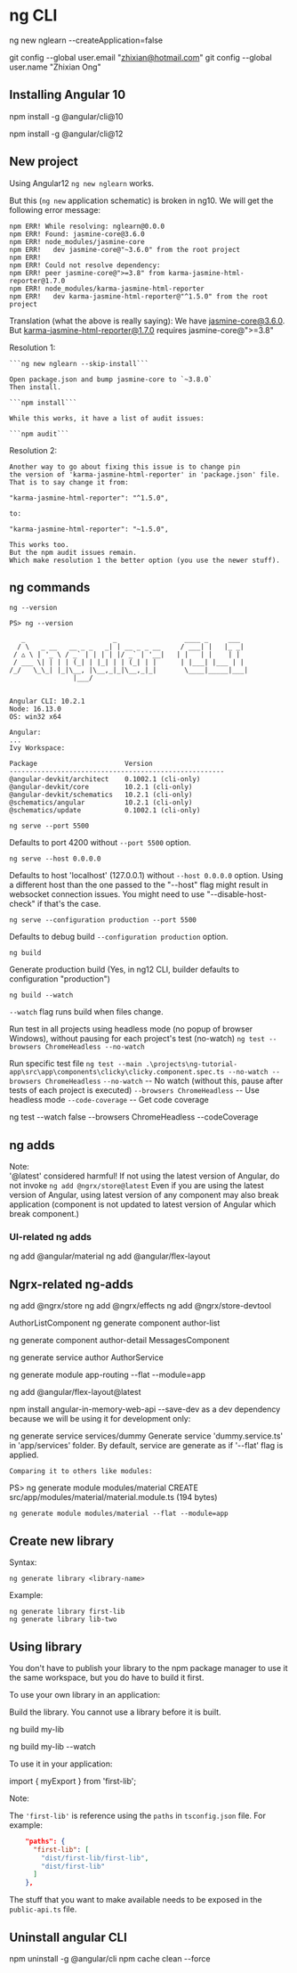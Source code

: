 # ng CLI

ng new nglearn --createApplication=false

git config --global user.email "zhixian@hotmail.com"
git config --global user.name "Zhixian Ong"

## Installing Angular 10

npm install -g @angular/cli@10

npm install -g @angular/cli@12

## New project

Using Angular12 `ng new nglearn` works.

But this (`ng new` application schematic) is broken in ng10. 
We will get the following error message:

```
npm ERR! While resolving: nglearn@0.0.0
npm ERR! Found: jasmine-core@3.6.0
npm ERR! node_modules/jasmine-core
npm ERR!   dev jasmine-core@"~3.6.0" from the root project
npm ERR!
npm ERR! Could not resolve dependency:
npm ERR! peer jasmine-core@">=3.8" from karma-jasmine-html-reporter@1.7.0
npm ERR! node_modules/karma-jasmine-html-reporter
npm ERR!   dev karma-jasmine-html-reporter@"^1.5.0" from the root project
```

Translation (what the above is really saying):
We have jasmine-core@3.6.0.
But karma-jasmine-html-reporter@1.7.0 requires jasmine-core@">=3.8"

Resolution 1:

    ```ng new nglearn --skip-install```

    Open package.json and bump jasmine-core to `~3.8.0`
    Then install.

    ```npm install```

    While this works, it have a list of audit issues:   

    ```npm audit```

Resolution 2:

    Another way to go about fixing this issue is to change pin 
    the version of 'karma-jasmine-html-reporter' in 'package.json' file.
    That is to say change it from:

    "karma-jasmine-html-reporter": "^1.5.0",

    to:

    "karma-jasmine-html-reporter": "~1.5.0",

    This works too. 
    But the npm audit issues remain.
    Which make resolution 1 the better option (you use the newer stuff).


## ng commands

```ng --version```

```
PS> ng --version

   _                      _                 ____ _     ___
  / \   _ __   __ _ _   _| | __ _ _ __     / ___| |   |_ _|
 / △ \ | '_ \ / _` | | | | |/ _` | '__|   | |   | |    | |
 / ___ \| | | | (_| | |_| | | (_| | |      | |___| |___ | |
/_/   \_\_| |_|\__, |\__,_|_|\__,_|_|       \____|_____|___|
                |___/


Angular CLI: 10.2.1
Node: 16.13.0
OS: win32 x64

Angular:
...
Ivy Workspace:

Package                      Version
------------------------------------------------------
@angular-devkit/architect    0.1002.1 (cli-only)
@angular-devkit/core         10.2.1 (cli-only)
@angular-devkit/schematics   10.2.1 (cli-only)
@schematics/angular          10.2.1 (cli-only)
@schematics/update           0.1002.1 (cli-only)
```


```ng serve --port 5500```

Defaults to port 4200 without `--port 5500` option.

```ng serve --host 0.0.0.0```

Defaults to host 'localhost' (127.0.0.1) without `--host 0.0.0.0` option.
Using a different host than the one passed to the "--host" flag might result in websocket connection issues. 
You might need to use "--disable-host-check" if that's the case.

```ng serve --configuration production --port 5500```

Defaults to debug build `--configuration production` option.

```ng build```

Generate production build 
(Yes, in ng12 CLI, builder defaults to configuration "production")

```ng build --watch```

`--watch` flag runs build when files change.


Run test in all projects using headless mode (no popup of browser Windows), without pausing for each project's test (no-watch)
```ng test --browsers ChromeHeadless --no-watch```

Run specific test file
```ng test --main .\projects\ng-tutorial-app\src\app\components\clicky\clicky.component.spec.ts --no-watch --browsers ChromeHeadless```
`--no-watch`                -- No watch (without this, pause after tests of each project is executed)
`--browsers ChromeHeadless` -- Use headless mode
`--code-coverage`           -- Get code coverage

ng test --watch false --browsers ChromeHeadless --codeCoverage

## ng adds

Note:   
    '@latest' considered harmful! 
    If not using the latest version of Angular, do not invoke ```ng add @ngrx/store@latest```
    Even if you are using the latest version of Angular, using latest version of any 
    component may also break application 
    (component is not updated to latest version of Angular which break component.)

### UI-related ng adds

ng add @angular/material
ng add @angular/flex-layout

## Ngrx-related ng-adds

ng add @ngrx/store
ng add @ngrx/effects
ng add @ngrx/store-devtool




AuthorListComponent
ng generate component author-list

ng generate component author-detail 
    MessagesComponent   

ng generate service author
    AuthorService

ng generate module app-routing --flat --module=app

ng add @angular/flex-layout@latest

npm install angular-in-memory-web-api --save-dev
    as a dev dependency because we will be using it for development only:

ng generate service services/dummy
    Generate service 'dummy.service.ts' in 'app/services' folder.
    By default, service are generate as if '--flat' flag is applied.

    Comparing it to others like modules:

PS> ng generate module modules/material
    CREATE src/app/modules/material/material.module.ts (194 bytes)

    ng generate module modules/material --flat --module=app


## Create new library

Syntax:

    ng generate library <library-name>

Example:

    ng generate library first-lib
    ng generate library lib-two

## Using library

You don't have to publish your library to the npm package manager to use it the same workspace, 
but you do have to build it first.

To use your own library in an application:

Build the library. You cannot use a library before it is built.

ng build my-lib

ng build my-lib --watch

To use it in your application:

import { myExport } from 'first-lib';

Note:

The `'first-lib'` is reference using the `paths` in `tsconfig.json` file.
For example: 

```json:tsconfig.json (at root level)
    "paths": {
      "first-lib": [
        "dist/first-lib/first-lib",
        "dist/first-lib"
      ]
    },
```

The stuff that you want to make available needs to be exposed in the `public-api.ts` file.


## Uninstall angular CLI

npm uninstall -g @angular/cli
npm cache clean --force